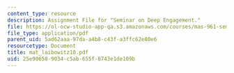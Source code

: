 ```yaml
---
content_type: resource
description: Assignment File for "Seminar on Deep Engagement."
file: https://ol-ocw-studio-app-qa.s3.amazonaws.com/courses/mas-961-seminar-on-deep-engagement-fall-2004/25e906589034c5ab655f8743e1de109b_mat_laibowitz10.pdf
file_type: application/pdf
parent_uid: 5ad62aaa-97da-a4b8-c43f-a3ffc62e80e6
resourcetype: Document
title: mat_laibowitz10.pdf
uid: 25e90658-9034-c5ab-655f-8743e1de109b
---
```

